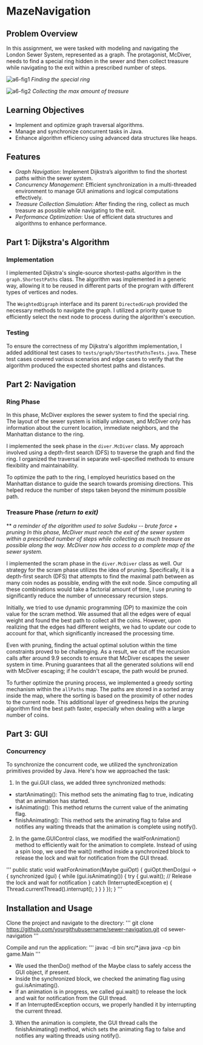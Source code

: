 # MazeNavigation

## Problem Overview

In this assignment, we were tasked with modeling and navigating the London Sewer System, represented as a graph. The protagonist, McDiver, needs to find a special ring hidden in the sewer and then collect treasure while navigating to the exit within a prescribed number of steps.

![a6-fig1](https://github.com/vvnu0/MazeNavigation/assets/76607707/81919c0c-8f96-4b28-8526-84a827408266)
_Finding the special ring_

![a6-fig2](https://github.com/vvnu0/MazeNavigation/assets/76607707/bfe9eac2-eeb4-4974-a10d-c780975cbea5)
_Collecting the max amount of treasure_


## Learning Objectives
- Implement and optimize graph traversal algorithms.
- Manage and synchronize concurrent tasks in Java.
- Enhance algorithm efficiency using advanced data structures like heaps.
## Features
- _Graph Navigation_: Implement Dijkstra’s algorithm to find the shortest paths within the sewer system.
- _Concurrency Management_: Efficient synchronization in a multi-threaded environment to manage GUI animations and logical computations effectively.
- _Treasure Collection Simulation_: After finding the ring, collect as much treasure as possible while navigating to the exit.
- _Performance Optimization_: Use of efficient data structures and algorithms to enhance performance.

## Part 1: Dijkstra's Algorithm

### Implementation

I implemented Dijkstra's single-source shortest-paths algorithm in the `graph.ShortestPaths` class. The algorithm was implemented in a generic way, allowing it to be reused in different parts of the program with different types of vertices and nodes.

The `WeightedDigraph` interface and its parent `DirectedGraph` provided the necessary methods to navigate the graph. I utilized a priority queue to efficiently select the next node to process during the algorithm's execution.

### Testing

To ensure the correctness of my Dijkstra's algorithm implementation, I added additional test cases to `tests/graph/ShortestPathsTests.java`. These test cases covered various scenarios and edge cases to verify that the algorithm produced the expected shortest paths and distances.

## Part 2: Navigation

### Ring Phase

In this phase, McDiver explores the sewer system to find the special ring. The layout of the sewer system is initially unknown, and McDiver only has information about the current location, immediate neighbors, and the Manhattan distance to the ring.

I implemented the seek phase in the `diver.McDiver` class. My approach involved using a depth-first search (DFS) to traverse the graph and find the ring. I organized the traversal in separate well-specified methods to ensure flexibility and maintainability.

To optimize the path to the ring, I employed heuristics based on the Manhattan distance to guide the search towards promising directions. This helped reduce the number of steps taken beyond the minimum possible path.

### Treasure Phase _(return to exit)_

** _a reminder of the algorithm used to solve Sudoku -- brute force + pruning
In this phase, McDiver must reach the exit of the sewer system within a prescribed number of steps while collecting as much treasure as possible along the way. McDiver now has access to a complete map of the sewer system._

I implemented the scram phase in the `diver.McDiver` class as well. Our strategy for the scram phase utilizes the idea of pruning. Specifically, it is a depth-first search (DFS) that attempts to find the maximal path between as many coin nodes as possible, ending with the exit node. Since computing all these combinations would take a factorial amount of time, I use pruning to significantly reduce the number of unnecessary recursion steps.

Initially, we tried to use dynamic programming (DP) to maximize the coin value for the scram method. We assumed that all the edges were of equal weight and found the best path to collect all the coins. However, upon realizing that the edges had different weights, we had to update our code to account for that, which significantly increased the processing time.

Even with pruning, finding the actual optimal solution within the time constraints proved to be challenging. As a result, we cut off the recursion calls after around 9.9 seconds to ensure that McDiver escapes the sewer system in time. Pruning guarantees that all the generated solutions will end with McDiver escaping; if he couldn't escape, the path would be pruned.

To further optimize the pruning process, we implemented a greedy sorting mechanism within the `allPaths` map. The paths are stored in a sorted array inside the map, where the sorting is based on the proximity of other nodes to the current node. This additional layer of greediness helps the pruning algorithm find the best path faster, especially when dealing with a large number of coins.

## Part 3: GUI

### Concurrency
To synchronize the concurrent code, we utilized the synchronization primitives provided by Java. Here's how we approached the task:

1. In the gui.GUI class, we added three synchronized methods:
- startAnimating(): This method sets the animating flag to true, indicating that an animation has started.
- isAnimating(): This method returns the current value of the animating flag.
- finishAnimating(): This method sets the animating flag to false and notifies any waiting threads that the animation is complete using notify().
2. In the game.GUIControl class, we modified the waitForAnimation() method to efficiently wait for the animation to complete. Instead of using a spin loop, we used the wait() method inside a synchronized block to release the lock and wait for notification from the GUI thread.

'''
public static void waitForAnimation(Maybe<GUI> guiOpt) {
    guiOpt.thenDo(gui -> {
        synchronized (gui) {
            while (gui.isAnimating()) {
                try {
                    gui.wait(); // Release the lock and wait for notification
                } catch (InterruptedException e) {
                    Thread.currentThread().interrupt();
                }
            }
        }
    });
}
'''

## Installation and Usage
Clone the project and navigate to the directory:
'''
git clone https://github.com/yourgithubusername/sewer-navigation.git
cd sewer-navigation
'''

Compile and run the application:
'''
javac -d bin src/*.java
java -cp bin game.Main
'''
- We used the thenDo() method of the Maybe class to safely access the GUI object, if present.
- Inside the synchronized block, we checked the animating flag using gui.isAnimating().
- If an animation is in progress, we called gui.wait() to release the lock and wait for notification from the GUI thread.
- If an InterruptedException occurs, we properly handled it by interrupting the current thread.

3. When the animation is complete, the GUI thread calls the finishAnimating() method, which sets the animating flag to false and notifies any waiting threads using notify().

